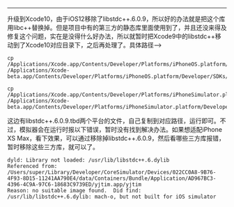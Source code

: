
---
升级到Xcode10，由于iOS12移除了libstdc++.6.0.9，所以好的办法就是把这个库用libc++替换掉。但是项目中有的第三方的静态库里面使用到了，并且还没来得及修复这个问题，实在是没得什么好办法，所以就暂时把Xcode9中的libstdc++移动到了Xcode10对应目录下，之后再处理了。具体路径-->

```
cp /Applications/Xcode.app/Contents/Developer/Platforms/iPhoneOS.platform/Developer/SDKs/iPhoneOS.sdk/usr/lib/libstdc++.* /Applications/Xcode-beta.app/Contents/Developer/Platforms/iPhoneOS.platform/Developer/SDKs/iPhoneOS.sdk/usr/lib/

cp /Applications/Xcode.app/Contents/Developer/Platforms/iPhoneSimulator.platform/Developer/SDKs/iPhoneSimulator.sdk/usr/lib/libstdc++.* /Applications/Xcode-beta.app/Contents/Developer/Platforms/iPhoneSimulator.platform/Developer/SDKs/iPhoneSimulator.sdk/usr/lib/

```
这边有libstdc++.6.0.9.tbd两个平台的文件，自己复制到对应路径，运行即可。不过，模拟器会在运行时报以下错误，暂时没有找到解决办法。如果想适配iPhone XS Max，看下效果，可以通过移除掉libstdc++.6.0.9，然后看哪些三方库报错，暂时移除这些三方库，就可以了。

```
dyld: Library not loaded: /usr/lib/libstdc++.6.dylib
Referenced from: /Users/super/Library/Developer/CoreSimulator/Devices/022CC0A8-9B76-4F93-8D15-11241AA790E4/data/Containers/Bundle/Application/AD967BC3-4396-4C9A-97C6-18683C9739ED/yjtim.app/yjtim
Reason: no suitable image found.  Did find:
/usr/lib/libstdc++.6.dylib: mach-o, but not built for iOS simulator
```
